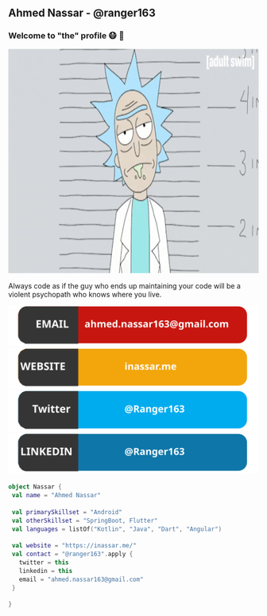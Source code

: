 ## Ahmed Nassar - @ranger163
### Welcome to "the" profile :mask: 👋

<p align="center">
  <img width="800" height="450" src="badges/rick.gif">
</p>

Always code as if the guy who ends up maintaining your code will be a violent psychopath who knows where you live.

[![Email ranger163](badges/email.svg)](mailto:ahmed.nassar163@gmail.com)
[![Website ranger163](badges/website.svg)](https://inassar.me/)
<br>
[![Twitter ranger163](badges/twitter.svg)](https://twitter.com/ranger163)
[![LinkedIn ranger163](badges/linkedin.svg)](https://www.linkedin.com/in/ranger163/)


```kotlin
object Nassar {
 val name = "Ahmed Nassar"
 
 val primarySkillset = "Android"
 val otherSkillset = "SpringBoot, Flutter"
 val languages = listOf("Kotlin", "Java", "Dart", "Angular")

 val website = "https://inassar.me/"
 val contact = "@ranger163".apply {
   twitter = this
   linkedin = this
   email = "ahmed.nassar163@gmail.com"
 }

}
```
